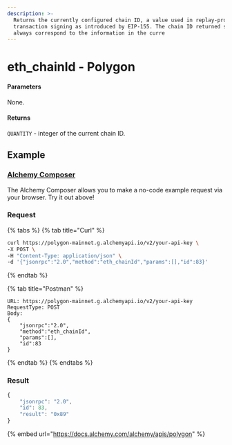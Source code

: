 ```yaml
---
description: >-
  Returns the currently configured chain ID, a value used in replay-protected
  transaction signing as introduced by EIP-155. The chain ID returned should
  always correspond to the information in the curre
---
```


# eth\_chainId - Polygon

#### **Parameters**

None.

#### **Returns**

`QUANTITY` - integer of the current chain ID.

## Example

### [Alchemy Composer](https://composer.alchemyapi.io/?composer\_state=%7B%22chain%22%3A2%2C%22network%22%3A401%2C%22methodName%22%3A%22eth\_chainId%22%2C%22paramValues%22%3A%5B%5D%7D)

The Alchemy Composer allows you to make a no-code example request via your browser. Try it out above!

### Request

{% tabs %}
{% tab title="Curl" %}
```bash
curl https://polygon-mainnet.g.alchemyapi.io/v2/your-api-key \
-X POST \
-H "Content-Type: application/json" \
-d '{"jsonrpc":"2.0","method":"eth_chainId","params":[],"id":83}'
```
{% endtab %}

{% tab title="Postman" %}
```http
URL: https://polygon-mainnet.g.alchemyapi.io/v2/your-api-key
RequestType: POST
Body: 
{
    "jsonrpc":"2.0",
    "method":"eth_chainId",
    "params":[],
    "id":83
}
```
{% endtab %}
{% endtabs %}

### Result

```javascript
{
    "jsonrpc": "2.0",
    "id": 83,
    "result": "0x89"
}
```

{% embed url="https://docs.alchemy.com/alchemy/apis/polygon" %}
